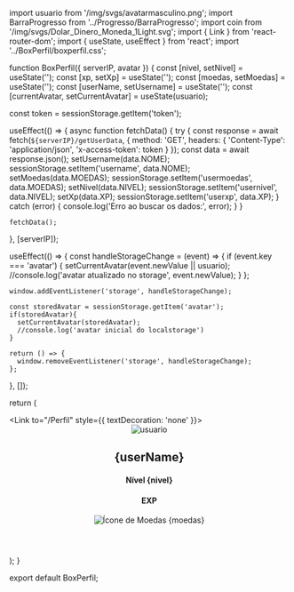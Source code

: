 import usuario from '/img/svgs/avatarmasculino.png';
import BarraProgresso from '../Progresso/BarraProgresso';
import coin from '/img/svgs/Dolar_Dinero_Moneda_1Light.svg';
import { Link } from 'react-router-dom';
import { useState, useEffect } from 'react';
import '../BoxPerfil/boxperfil.css';


function BoxPerfil({ serverIP, avatar }) {
  const [nivel, setNivel] = useState('');
  const [xp, setXp] = useState('');
  const [moedas, setMoedas] = useState('');
  const [userName, setUsername] = useState('');
  const [currentAvatar, setCurrentAvatar] = useState(usuario);

  const token = sessionStorage.getItem('token');

  useEffect(() => {
    async function fetchData() {
      try {
        const response = await fetch(`${serverIP}/getUserData`, {
          method: 'GET',
          headers: {
            'Content-Type': 'application/json',
            'x-access-token': token
          }
        });
        const data = await response.json();
        setUsername(data.NOME);
        sessionStorage.setItem('username', data.NOME);
        setMoedas(data.MOEDAS);
        sessionStorage.setItem('usermoedas', data.MOEDAS);
        setNivel(data.NIVEL);
        sessionStorage.setItem('usernivel', data.NIVEL);
        setXp(data.XP);
        sessionStorage.setItem('userxp', data.XP);
      } catch (error) {
        console.log('Erro ao buscar os dados:', error);
      }
    }

    fetchData();
  }, [serverIP]);

  useEffect(() => {
    const handleStorageChange = (event) => {
      if (event.key === 'avatar') {
        setCurrentAvatar(event.newValue || usuario);
        //console.log('avatar atualizado no storage', event.newValue);
      }
    };

    window.addEventListener('storage', handleStorageChange);

    const storedAvatar = sessionStorage.getItem('avatar');
    if(storedAvatar){
      setCurrentAvatar(storedAvatar);
      //console.log('avatar inicial do localstorage')
    }

    return () => {
      window.removeEventListener('storage', handleStorageChange);
    };
  }, []);

  return (
    <div>
      <Link to="/Perfil" style={{ textDecoration: 'none' }}>
        <header className="header-perfil">
          <img className="icon-usuario" src={currentAvatar} alt="usuario" />
          <div className="info">
            <div className="nome-e-nivel">
              <h2 className="subinfo typing-effect">{userName}</h2>
              <h4 className="subinfo">Nível {nivel}</h4>
            </div>
            <div className='subinfo-progresso'>
              <h4 className="subinfo">EXP </h4>
              <BarraProgresso xp={xp} />
            </div>
            <div className="coin-valor">
              <img className='coin' src={coin} alt="Ícone de Moedas" />
              {moedas}
            </div>
          </div>
        </header>
      </Link>
    </div>
  );
}

export default BoxPerfil;
